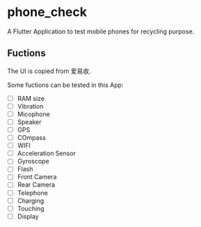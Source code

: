 # phone_check

A Flutter Application to test mobile phones for recycling purpose.

## Fuctions

The UI is copied from 爱易收.

Some fuctions can be tested in this App:

- [ ] RAM size
- [ ] Vibration
- [ ] Micophone
- [ ] Speaker
- [ ] GPS
- [ ] COmpass
- [ ] WIFI
- [ ] Acceleration Sensor
- [ ] Gyroscope
- [ ] Flash
- [ ] Front Camera
- [ ] Rear Camera
- [ ] Telephone
- [ ] Charging
- [ ] Touching
- [ ] Display

